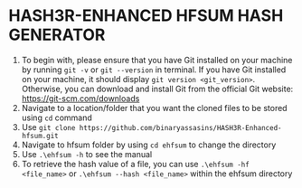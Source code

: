 # HASH3R-ENHANCED HFSUM HASH GENERATOR

1. To begin with, please ensure that you have Git installed on your machine by running `git -v` or `git --version` in terminal. If you have Git installed on your machine, it should display `git version <git_version>`. Otherwise, you can download and install Git from the official Git website: https://git-scm.com/downloads
2. Navigate to a location/folder that you want the cloned files to be stored using `cd` command
3. Use `git clone https://github.com/binaryassasins/HASH3R-Enhanced-hfsum.git`
4. Navigate to hfsum folder by using `cd ehfsum` to change the directory
5. Use `.\ehfsum -h` to see the manual
6. To retrieve the hash value of a file, you can use `.\ehfsum -hf <file_name>` or `.\ehfsum --hash <file_name>` within the ehfsum directory